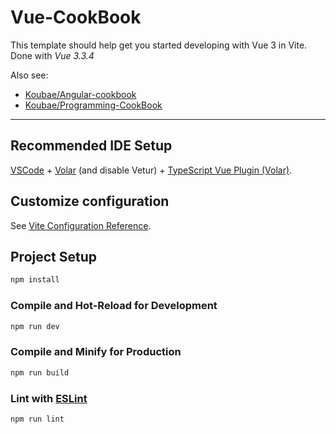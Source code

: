 # Vue-CookBook

This template should help get you started developing with Vue 3 in Vite.
Done with _Vue 3.3.4_


Also see: 

* [Koubae/Angular-cookbook](https://github.com/Koubae/Angular-cookbook)
* [Koubae/Programming-CookBook](https://github.com/Koubae/Programming-CookBook)

----


## Recommended IDE Setup

[VSCode](https://code.visualstudio.com/) + [Volar](https://marketplace.visualstudio.com/items?itemName=Vue.volar) (and disable Vetur) + [TypeScript Vue Plugin (Volar)](https://marketplace.visualstudio.com/items?itemName=Vue.vscode-typescript-vue-plugin).

## Customize configuration

See [Vite Configuration Reference](https://vitejs.dev/config/).

## Project Setup

```sh
npm install
```

### Compile and Hot-Reload for Development

```sh
npm run dev
```

### Compile and Minify for Production

```sh
npm run build
```

### Lint with [ESLint](https://eslint.org/)

```sh
npm run lint
```
